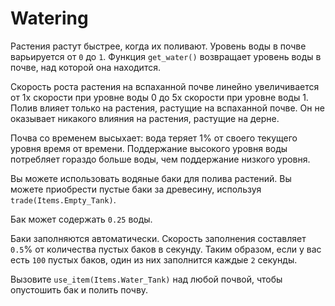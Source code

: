 # Watering
Растения растут быстрее, когда их поливают. Уровень воды в почве варьируется от `0` до `1`.
Функция `get_water()` возвращает уровень воды в почве, над которой она находится.

Скорость роста растения на вспаханной почве линейно увеличивается от 1x скорости при уровне воды 0 до 5x скорости при уровне воды 1.
Полив влияет только на растения, растущие на вспаханной почве. Он не оказывает никакого влияния на растения, растущие на дерне.

Почва со временем высыхает: вода теряет 1% от своего текущего уровня время от времени. Поддержание высокого уровня воды потребляет гораздо больше воды, чем поддержание низкого уровня.

Вы можете использовать водяные баки для полива растений. Вы можете приобрести пустые баки за древесину, используя `trade(Items.Empty_Tank)`.

Бак может содержать `0.25` воды.

Баки заполняются автоматически. Скорость заполнения составляет `0.5`% от количества пустых баков в секунду. Таким образом, если у вас есть `100` пустых баков, один из них заполнится каждые `2` секунды.

Вызовите `use_item(Items.Water_Tank)` над любой почвой, чтобы опустошить бак и полить почву.

